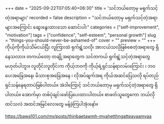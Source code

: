 +++
date = "2025-09-22T07:05:40+06:30"
title = 'သင်ဘယ်တော့မှ မရှက်သင့်တဲ့အရာများ'
recorded = false
description = "သင်ဘယ်တော့မှ မရှက်သင့်တဲ့အရာများအကြောင်း ဆွေးနွေးထားသော ဆောင်းပါး"
categories = ["self-improvement", "motivation"]
tags = ["confidence", "self-esteem", "personal growth"]
slug = "things-you-should-never-be-ashamed-of"
cover = ""
preview = ""
+++
ကိုယ့်ကိုကိုယ်သိမ်ငယ်ပြီး လူကြားထဲ ရှက်ရွံ့သလို၊ အားငယ်သလိုဖြစ်စေတဲ့အရာတွေ ရှိနေသလား။ တကယ်တော့ တချို့အရာတွေက သင်တကယ် ရှက်ရွံ့သင့်တဲ့အရာတွေမဟုတ်ပါဘူး။ လူတိုင်းလူတိုင်းက ကိုယ့်ဘဝကို ကိုယ့်ရဲ့ရှင်သန်ရာလမ်းကြောင်း ၊ ဘဝပေးအခြေအနေ၊ မိသားစုအခြေအနေ ၊ လိုအပ်ချက်အရ ကိုယ်အဆင်ပြေသလို ရပ်တည်ရှင်သန်နေရတာပဲဖြစ်ပါတယ်။ အဲဒါကြောင့် သင်ဘယ်တော့မှ မရှက်သင့်တဲ့အရာတွေ ရှိပါတယ်။ အောက်မှာ တစ်ပုံချင်းဖော်ပြပေးထားပါတယ်။ စာဖတ်သူတွေကော ဘယ်လိုထင်သလဲ အထင်အမြင်လေးတွေ မန့်ခဲ့ကြပါအုံးနော်။

https://bawa101.com/my/posts/thinbaetawmh-myahetthngatteayaamyaa